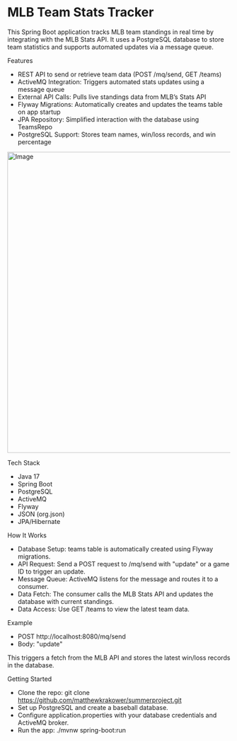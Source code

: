# MLB Team Stats Tracker

This Spring Boot application tracks MLB team standings in real time by integrating with the MLB Stats API. It uses a PostgreSQL database to store team statistics and supports automated updates via a message queue.

Features
- REST API to send or retrieve team data (POST /mq/send, GET /teams)
- ActiveMQ Integration: Triggers automated stats updates using a message queue
- External API Calls: Pulls live standings data from MLB’s Stats API
- Flyway Migrations: Automatically creates and updates the teams table on app startup
- JPA Repository: Simplified interaction with the database using TeamsRepo
- PostgreSQL Support: Stores team names, win/loss records, and win percentage

<img width="674" height="681" alt="Image" src="https://github.com/user-attachments/assets/7030cbf5-23a8-47e7-bf58-1cbe25a2a84b" />

Tech Stack
- Java 17
- Spring Boot
- PostgreSQL
- ActiveMQ
- Flyway
- JSON (org.json)
- JPA/Hibernate

How It Works
- Database Setup: teams table is automatically created using Flyway migrations.
- API Request: Send a POST request to /mq/send with "update" or a game ID to trigger an update.
- Message Queue: ActiveMQ listens for the message and routes it to a consumer.
- Data Fetch: The consumer calls the MLB Stats API and updates the database with current standings.
- Data Access: Use GET /teams to view the latest team data.

Example
- POST http://localhost:8080/mq/send
- Body: "update"

This triggers a fetch from the MLB API and stores the latest win/loss records in the database.

Getting Started
- Clone the repo: git clone https://github.com/matthewkrakower/summerproject.git
- Set up PostgreSQL and create a baseball database.
- Configure application.properties with your database credentials and ActiveMQ broker.
- Run the app: ./mvnw spring-boot:run
